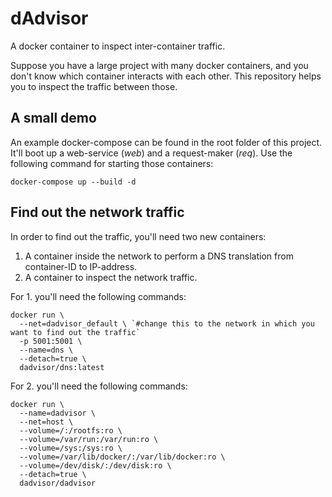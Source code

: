 # dAdvisor
A docker container to inspect inter-container traffic.

Suppose you have a large project with many docker containers, and you don't know which container interacts with each other. This repository helps you to inspect the traffic between those.

## A small demo
An example docker-compose can be found in the root folder of this project.
It'll boot up a web-service (*web*) and a request-maker (*req*). Use the following command for starting those containers:

	docker-compose up --build -d

## Find out the network traffic
In order to find out the traffic, you'll need two new containers:
1. A container inside the network to perform a DNS translation from container-ID to IP-address.
2. A container to inspect the network traffic.

For 1. you'll need the following commands:

	docker run \
	  --net=dadvisor_default \ `#change this to the network in which you want to find out the traffic`
	  -p 5001:5001 \
	  --name=dns \
	  --detach=true \
	  dadvisor/dns:latest

For 2. you'll need the following commands:

	docker run \
	  --name=dadvisor \
	  --net=host \
	  --volume=/:/rootfs:ro \
	  --volume=/var/run:/var/run:ro \
	  --volume=/sys:/sys:ro \
	  --volume=/var/lib/docker/:/var/lib/docker:ro \
	  --volume=/dev/disk/:/dev/disk:ro \
	  --detach=true \
	  dadvisor/dadvisor
